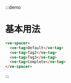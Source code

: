:::demo

# 基本用法

```html
<ve-spacer>
  <ve-tag>Default</ve-tag>
  <ve-tag>Tag2</ve-tag>
  <ve-tag>Tag3</ve-tag>
  <ve-tag>Complete</ve-tag>
</ve-spacer>
```

:::